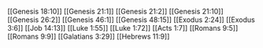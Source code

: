 [[Genesis 18:10]]
[[Genesis 21:1]]
[[Genesis 21:2]]
[[Genesis 21:10]]
[[Genesis 26:2]]
[[Genesis 46:1]]
[[Genesis 48:15]]
[[Exodus 2:24]]
[[Exodus 3:6]]
[[Job 14:13]]
[[Luke 1:55]]
[[Luke 1:72]]
[[Acts 1:7]]
[[Romans 9:5]]
[[Romans 9:9]]
[[Galatians 3:29]]
[[Hebrews 11:9]]
